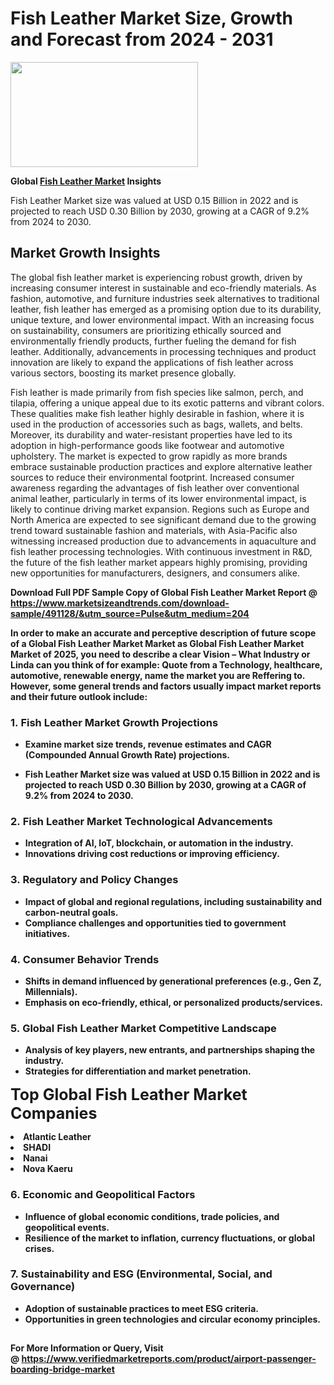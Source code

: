 <H1>Fish Leather Market Size, Growth and Forecast from 2024 - 2031</H1><img class="aligncenter size-medium wp-image-584254" src="https://thirdeyenews.in/wp-content/uploads/2024/09/Global-Market-Research-300x168.jpeg" alt="" width="300" height="168" /><p><strong>Global&nbsp;<a href="https://www.marketsizeandtrends.com/download-sample/491128/&amp;utm_source=Pulse&amp;utm_medium=204">Fish Leather Market</a> Insights</strong></p><p>Fish Leather Market size was valued at USD 0.15 Billion in 2022 and is projected to reach USD 0.30 Billion by 2030, growing at a CAGR of 9.2% from 2024 to 2030.</p><p><h2>Market Growth Insights</h2> <p>The global fish leather market is experiencing robust growth, driven by increasing consumer interest in sustainable and eco-friendly materials. As fashion, automotive, and furniture industries seek alternatives to traditional leather, fish leather has emerged as a promising option due to its durability, unique texture, and lower environmental impact. With an increasing focus on sustainability, consumers are prioritizing ethically sourced and environmentally friendly products, further fueling the demand for fish leather. Additionally, advancements in processing techniques and product innovation are likely to expand the applications of fish leather across various sectors, boosting its market presence globally.</p> <p><strong></strong></p> <p>Fish leather is made primarily from fish species like salmon, perch, and tilapia, offering a unique appeal due to its exotic patterns and vibrant colors. These qualities make fish leather highly desirable in fashion, where it is used in the production of accessories such as bags, wallets, and belts. Moreover, its durability and water-resistant properties have led to its adoption in high-performance goods like footwear and automotive upholstery. The market is expected to grow rapidly as more brands embrace sustainable production practices and explore alternative leather sources to reduce their environmental footprint. Increased consumer awareness regarding the advantages of fish leather over conventional animal leather, particularly in terms of its lower environmental impact, is likely to continue driving market expansion. Regions such as Europe and North America are expected to see significant demand due to the growing trend toward sustainable fashion and materials, with Asia-Pacific also witnessing increased production due to advancements in aquaculture and fish leather processing technologies. With continuous investment in R&D, the future of the fish leather market appears highly promising, providing new opportunities for manufacturers, designers, and consumers alike. <p><strong></p><p><span class=""><strong>Download Full PDF Sample Copy of Global Fish Leather Market Report</strong> @ <a href="https://www.marketsizeandtrends.com/download-sample/491128/&amp;utm_source=Pulse&amp;utm_medium=204" target="_blank">https://www.marketsizeandtrends.com/download-sample/491128/&amp;utm_source=Pulse&amp;utm_medium=204</a></span></p><p>In order to make an accurate and perceptive description of future scope of a Global&nbsp;Fish Leather Market Market as Global&nbsp;Fish Leather Market Market of 2025, you need to describe a clear Vision &ndash; What Industry or Linda can you think of for example: Quote from a Technology, healthcare, automotive, renewable energy, name the market you are Reffering to. However, some general trends and factors usually impact market reports and their future outlook include:</p><h3>1.&nbsp;<strong>Fish Leather Market Growth Projections</strong></h3><ul><li>Examine market size trends, revenue estimates and CAGR (Compounded Annual Growth Rate) projections.</li><li><p>Fish Leather Market size was valued at USD 0.15 Billion in 2022 and is projected to reach USD 0.30 Billion by 2030, growing at a CAGR of 9.2% from 2024 to 2030.</p></li></ul><h3>2.&nbsp;<strong>Fish Leather Market Technological Advancements</strong></h3><ul><li>Integration of AI, IoT, blockchain, or automation in the industry.</li><li>Innovations driving cost reductions or improving efficiency.</li></ul><h3>3.&nbsp;<strong>Regulatory and Policy Changes</strong></h3><ul><li>Impact of global and regional regulations, including sustainability and carbon-neutral goals.</li><li>Compliance challenges and opportunities tied to government initiatives.</li></ul><h3>4.&nbsp;<strong>Consumer Behavior Trends</strong></h3><ul><li>Shifts in demand influenced by generational preferences (e.g., Gen Z, Millennials).</li><li>Emphasis on eco-friendly, ethical, or personalized products/services.</li></ul><h3>5.&nbsp;<strong>Global Fish Leather Market Competitive Landscape</strong></h3><ul><li>Analysis of key players, new entrants, and partnerships shaping the industry.</li><li>Strategies for differentiation and market penetration.</li></ul><p data-pm-slice="1 1 []"><span style="color: inherit; font-family: inherit; font-size: 25px;">Top Global Fish Leather Market Companies</span></p><div class="" data-test-id=""><p><li>Atlantic Leather</li><li> SHADI</li><li> Nanai</li><li> Nova Kaeru</li></p></div><h3>6.&nbsp;<strong>Economic and Geopolitical Factors</strong></h3><ul><li>Influence of global economic conditions, trade policies, and geopolitical events.</li><li>Resilience of the market to inflation, currency fluctuations, or global crises.</li></ul><h3>7.&nbsp;<strong>Sustainability and ESG (Environmental, Social, and Governance)</strong></h3><ul><li>Adoption of sustainable practices to meet ESG criteria.</li><li>Opportunities in green technologies and circular economy principles.</li></ul><h2><strong style="font-size: 14px;">For More Information or Query, Visit @&nbsp;</strong><a style="background-color: #ffffff; font-size: 14px;" href="https://www.marketsizeandtrends.com/report/fish-leather-market/" target="_blank">https://www.verifiedmarketreports.com/product/airport-passenger-boarding-bridge-market</a></h2>
